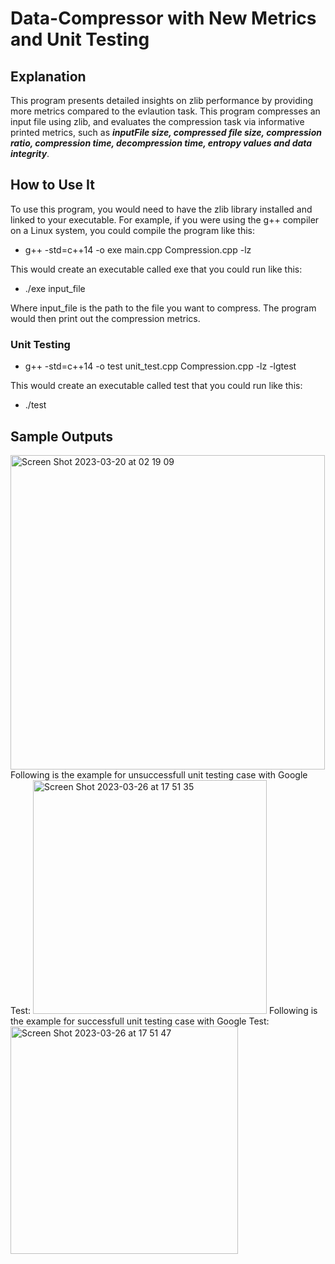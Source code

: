 # Data-Compressor with New Metrics and Unit Testing

## Explanation
This program presents detailed insights on zlib performance by providing more metrics compared to the evlaution task.
This program compresses an input file using zlib, and evaluates the compression task via informative printed metrics, such as **_inputFile size, compressed file size, compression ratio, compression time, decompression time, entropy values and data integrity_**.

## How to Use It
To use this program, you would need to have the zlib library installed and linked to your executable. For example, if you were using the g++ compiler on a Linux system, you could compile the program like this:

* g++ -std=c++14 -o exe main.cpp Compression.cpp -lz 


This would create an executable called exe that you could run like this:

* ./exe input_file

Where input_file is the path to the file you want to compress. The program would then print out the compression metrics.

### Unit Testing
* g++ -std=c++14 -o test unit_test.cpp Compression.cpp -lz -lgtest

This would create an executable called test that you could run like this:

* ./test

## Sample Outputs
<img width="503" alt="Screen Shot 2023-03-20 at 02 19 09" src="https://user-images.githubusercontent.com/63503839/226222446-09bddc0b-ecd2-45d6-bcba-1f971dd93f1d.png">
Following is the example for unsuccessfull unit testing case with Google Test:
<img width="374" alt="Screen Shot 2023-03-26 at 17 51 35" src="https://user-images.githubusercontent.com/63503839/227884301-ef328c7d-b340-4372-99ee-c0f8f4b1d980.png">
Following is the example for successfull unit testing case with Google Test:
<img width="364" alt="Screen Shot 2023-03-26 at 17 51 47" src="https://user-images.githubusercontent.com/63503839/227884325-f5c3b7c7-d808-458e-ad29-aa7449d57663.png">
